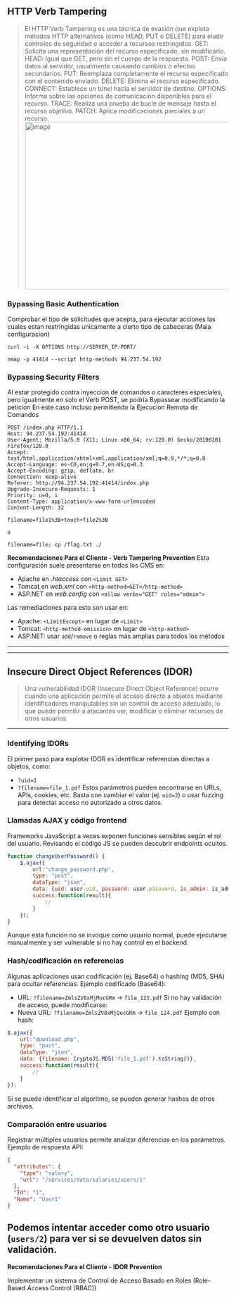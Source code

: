 
## HTTP Verb Tampering 

> El HTTP Verb Tampering es una técnica de evasión que explota métodos HTTP alternativos (como HEAD, PUT o DELETE) para eludir controles de seguridad o acceder a recursos restringidos.
> GET: Solicita una representación del recurso especificado, sin modificarlo.
> HEAD: Igual que GET, pero sin el cuerpo de la respuesta.
> POST: Envía datos al servidor, usualmente causando cambios o efectos secundarios.
> PUT: Reemplaza completamente el recurso especificado con el contenido enviado.
> DELETE: Elimina el recurso especificado.
> CONNECT: Establece un túnel hacia el servidor de destino.
> OPTIONS: Informa sobre las opciones de comunicación disponibles para el recurso.
> TRACE: Realiza una prueba de bucle de mensaje hasta el recurso objetivo.
> PATCH: Aplica modificaciones parciales a un recurso.
> <img width="648" height="380" alt="image" src="https://github.com/user-attachments/assets/027cf822-f119-421f-bec8-7ecba22e40dd" />



### Bypassing Basic Authentication
Comprobar el tipo de solicitudes que acepta, para ejecutar acciones las cuales estan restringidas unicamente a cierto tipo de cabeceras (Mala configuracion)
```
curl -i -X OPTIONS http://SERVER_IP:PORT/

nmap -p 41414 --script http-methods 94.237.54.192
```

### Bypassing Security Filters
Al estar protegido contra inyeccion de comandos o caracteres especiales, pero igualmente en solo el Verb POST, se podria Bypassear modificando la peticion
En este caso incluso permitiendo la Ejecucion Remota de Comandos

```
POST /index.php HTTP/1.1
Host: 94.237.54.192:41414
User-Agent: Mozilla/5.0 (X11; Linux x86_64; rv:128.0) Gecko/20100101 Firefox/128.0
Accept: text/html,application/xhtml+xml,application/xml;q=0.9,*/*;q=0.8
Accept-Language: es-CO,en;q=0.7,en-US;q=0.3
Accept-Encoding: gzip, deflate, br
Connection: keep-alive
Referer: http://94.237.54.192:41414/index.php
Upgrade-Insecure-Requests: 1
Priority: u=0, i
Content-Type: application/x-www-form-urlencoded
Content-Length: 32

filename=file1%3B+touch+file2%3B

o

filename=file; cp /flag.txt ./
```

**Recomendaciones Para el Cliente - Verb Tampering Prevention**
Esta configuración suele presentarse en todos los CMS en:

- Apache en _.htaccess_ con `<Limit GET>`
- Tomcat en _web.xml_ con `<http-method>GET</http-method>`
- ASP.NET en _web.config_ con `<allow verbs="GET" roles="admin">`

Las remediaciones para esto son usar en:

- Apache: `<LimitExcept>` en lugar de `<Limit>`
- Tomcat: `<http-method-omission>` en lugar de `<http-method>`
- ASP.NET: usar `add`/`remove` o reglas más amplias para todos los métodos

______________________________________________________________________________________
______________________________________________________________________________________

## Insecure Direct Object References (IDOR)

> Una vulnerabilidad IDOR (Insecure Direct Object Reference) ocurre cuando una aplicación permite el acceso directo a objetos mediante identificadores manipulables sin un control de acceso adecuado, lo que puede permitir a atacantes ver, modificar o eliminar recursos de otros usuarios.
---
### Identifying IDORs
El primer paso para explotar IDOR es identificar referencias directas a objetos, como:
- `?uid=1`  
- `?filename=file_1.pdf`
Estos parámetros pueden encontrarse en URLs, APIs, cookies, etc.
Basta con cambiar el valor (ej. `uid=2`) o usar fuzzing para detectar acceso no autorizado a otros datos.

### Llamadas AJAX y código frontend
Frameworks JavaScript a veces exponen funciones sensibles según el rol del usuario. Revisando el código JS se pueden descubrir endpoints ocultos.
```js
function changeUserPassword() {
    $.ajax({
        url:"change_password.php",
        type: "post",
        dataType: "json",
        data: {uid: user.uid, password: user.password, is_admin: is_admin},
        success:function(result){
            //
        }
    });
}
```
Aunque esta función no se invoque como usuario normal, puede ejecutarse manualmente y ser vulnerable si no hay control en el backend.

### Hash/codificación en referencias
Algunas aplicaciones usan codificación (ej. Base64) o hashing (MD5, SHA) para ocultar referencias.
Ejemplo codificado (Base64):
- URL: `?filename=ZmlsZV8xMjMucGRm` → `file_123.pdf`
Si no hay validación de acceso, puede modificarse:
- Nueva URL: `?filename=ZmlsZV8xMjQucGRm` → `file_124.pdf`
Ejemplo con hash:
```js
$.ajax({
    url:"download.php",
    type: "post",
    dataType: "json",
    data: {filename: CryptoJS.MD5('file_1.pdf').toString()},
    success:function(result){
        //
    }
});
```
Si se puede identificar el algoritmo, se pueden generar hashes de otros archivos.

### Comparación entre usuarios
Registrar múltiples usuarios permite analizar diferencias en los parámetros.
Ejemplo de respuesta API:
```json
{
  "attributes": {
    "type": "salary",
    "url": "/services/data/salaries/users/1"
  },
  "Id": "1",
  "Name": "User1"
}
```
Podemos intentar acceder como otro usuario (`users/2`) para ver si se devuelven datos sin validación.
---




**Recomendaciones Para el Cliente - IDOR Prevention**

Implementar un sistema de Control de Acceso Basado en Roles (Role-Based Access Control (RBAC))






